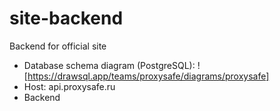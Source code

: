 # site-backend
Backend for official site

- Database schema diagram (PostgreSQL): ![https://drawsql.app/teams/proxysafe/diagrams/proxysafe]
- Host: api.proxysafe.ru
- Backend
